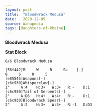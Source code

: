 ```yaml
---
layout: post
title:  "Bloodwrack Medusa"
date:   2020-12-05
source: Wahapedia
tags: [daughters-of-khaine]
---
```


**Bloodwrack Medusa**

**Stat Block**
```
6/6 Bloodwrack Medusa
```

```
[56f442]M     W     B     Sa    [-]
8     6     8     5     
[e85545]Weapons[-]
[c6c930]Whisperclaw[-]
1"     A:4    H:3+   W:3+   R:-    D:1   
[c6c930]Tail of Serpents[-]
2"     A:D6   H:4+   W:4+   R:-    D:1   
[c6c930]Bloodwrack Spear[-]
2"     A:2    H:3+   W:3+   R:-1   D:D3  
```


